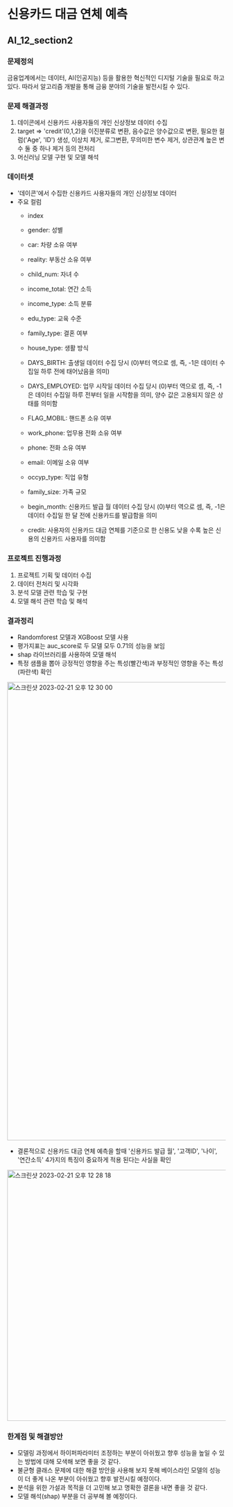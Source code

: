# 신용카드 대금 연체 예측
## AI_12_section2

### 문제정의

금융업계에서는 데이터, AI(인공지능) 등을 활용한 혁신적인 디지털 기술을 필요로 하고 있다. 따라서 알고리즘 개발을 통해 금융 분야의 기술을 발전시킬 수 있다.

### 문제 해결과정

1. 데이콘에서 신용카드 사용자들의 개인 신상정보 데이터 수집
2. target => 'credit'(0,1,2)을 이진분류로 변환, 음수값은 양수값으로 변환, 필요한 컬럼('Age', 'ID') 생성, 이상치 제거, 로그변환, 무의미한 변수 제거, 상관관계 높은 변수 둘 중 하나 제거 등의 전처리
3. 머신러닝 모델 구현 및 모델 해석

### 데이터셋

- '데이콘'에서 수집한 신용카드 사용자들의 개인 신상정보 데이터
- 주요 컬럼
  - index
  - gender: 성별
  - car: 차량 소유 여부
  - reality: 부동산 소유 여부
  - child_num: 자녀 수
  - income_total: 연간 소득
  - income_type: 소득 분류
  - edu_type: 교육 수준
  - family_type: 결혼 여부
  - house_type: 생활 방식
  - DAYS_BIRTH: 출생일
                데이터 수집 당시 (0)부터 역으로 셈, 즉, -1은 데이터 수집일 하루 전에 태어났음을 의미)

  - DAYS_EMPLOYED: 업무 시작일
                데이터 수집 당시 (0)부터 역으로 셈, 즉, -1은 데이터 수집일 하루 전부터 일을 시작함을 의미, 양수 값은 고용되지 않은 상태를 의미함
  - FLAG_MOBIL: 핸드폰 소유 여부
  - work_phone: 업무용 전화 소유 여부
  - phone: 전화 소유 여부
  - email: 이메일 소유 여부
  - occyp_type: 직업 유형													
  - family_size: 가족 규모
  - begin_month: 신용카드 발급 월
                데이터 수집 당시 (0)부터 역으로 셈, 즉, -1은 데이터 수집일 한 달 전에 신용카드를 발급함을 의미

  - credit: 사용자의 신용카드 대금 연체를 기준으로 한 신용도
                 낮을 수록 높은 신용의 신용카드 사용자를 의미함
  
### 프로젝트 진행과정

1. 프로젝트 기획 및 데이터 수집
2. 데이터 전처리 및 시각화
3. 분석 모델 관련 학습 및 구현
4. 모델 해석 관련 학습 및 해석

### 결과정리

- Randomforest 모델과 XGBoost 모델 사용
- 평가지표는 auc_score로 두 모델 모두 0.71의 성능을 보임
- shap 라이브러리를 사용하여 모델 해석
- 특정 샘플을 뽑아 긍정적인 영향을 주는 특성(빨간색)과 부정적인 영향을 주는 특성(파란색) 확인

<img width="1057" alt="스크린샷 2023-02-21 오후 12 30 00" src="https://user-images.githubusercontent.com/49776542/220240370-f94f0f76-4c1d-49a1-9041-81d21b70acbf.png">

- 결론적으로 신용카드 대금 연체 예측을 할때 '신용카드 발급 월', '고객ID', '나이', '연간소득' 4가지의 특징이 중요하게 적용 된다는 사실을 확인

<img width="579" alt="스크린샷 2023-02-21 오후 12 28 18" src="https://user-images.githubusercontent.com/49776542/220240142-3b0c9607-b173-4bfb-a7e4-b15daed30fed.png">


### 한계점 및 해결방안

- 모델링 과정에서 하이퍼파라미터 조정하는 부분이 아쉬웠고 향후 성능을 높일 수 있는 방법에 대해 모색해 보면 좋을 것 같다.
- 불균형 클래스 문제에 대한 해결 방안을 사용해 보지 못해 베이스라인 모델의 성능이 더 좋게 나온 부분이 아쉬웠고 향후 발전시킬 예정이다.
- 분석을 위한 가설과 목적을 더 고민해 보고 명확한 결론을 내면 좋을 것 같다. 
- 모델 해석(shap) 부분을 더 공부해 볼 예정이다.
